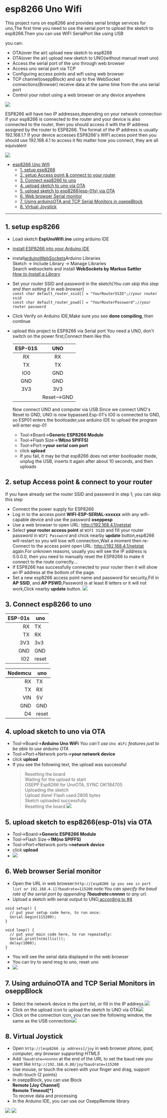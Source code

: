 # esp8266 Uno Wifi

This project runs on esp8266 and provides serial bridge services for uno,The first time you need to use the serial port to upload the sketch to esp8266.Then you can use WIFI SerialPort like using USB

you can:

+ OTA(over the air) upload new sketch to esp8266
+ OTA(over the air) upload new sketch to UNO(without manual reset uno)
+ Access the serial port of the uno through web browser
+ Access uno serial port via TCP
+ Configuring access points and wifi using web browser
+ TCP channel(oseppBlock) and up to five WebSocket connections(Browser) receive data at the same time from the uno serial port
+ Control your robot using a web browser on any device anywhere

![ ](img/espcon1.PNG)

ESP8266 will have two IP addresses,depending on your network connection
If your esp8266 is connected to the router and your device is also connected to the router, then you should access it with the IP address assigned by the router to ESP8266. The format of the IP address is usually 192.168.1.?
If your device accesses ESP8266's WIFI access point then you should use 192.168.4.1 to access it
No matter how you connect, they are all equivalent

![ ](img/espcon2.PNG)

<!-- @import "[TOC]" {cmd="toc" depthFrom=1 depthTo=6 orderedList=false} -->

<!-- code_chunk_output -->

- [esp8266 Uno Wifi](#esp8266-uno-wifi)
    - [1. setup esp8266](#1-setup-esp8266)
    - [2. setup Access point & connect to your router](#2-setup-access-point--connect-to-your-router)
    - [3. Connect esp8266 to uno](#3-connect-esp8266-to-uno)
    - [4. upload sketch to uno via OTA](#4-upload-sketch-to-uno-via-ota)
    - [5. upload sketch to esp8266(esp-01s) via OTA](#5-upload-sketch-to-esp8266esp-01s-via-ota)
    - [6. Web browser Serial monitor](#6-web-browser-serial-monitor)
    - [7. Using arduinoOTA and TCP Serial Monitors in oseppBlock](#7-using-arduinoota-and-tcp-serial-monitors-in-oseppblock)
    - [8. Virtual Joystick](#8-virtual-joystick)

<!-- /code_chunk_output -->

---

## 1. setup esp8266

+ Load sketch **EspUnoWifi.ino** using arduino IDE
+ [install ESP8266 into your Arduino IDE](http://esp8266.github.io/Arduino/versions/2.0.0/doc/installing.html)
+ install[arduinoWebSockets](https://github.com/Links2004/arduinoWebSockets)Arduino Libraries  
 Sketch -> Include Library -> Manage Libraries  
 Search websockets and install **WebSockets by Markus Sattler**  
 *[How to Install a Library](https://www.arduino.cc/en/guide/libraries)*
+ Set your router SSID and password in the sketch(*You can skip this step and then setting it in web browser*)  
 `const char default_router_ssid[] = "YourRouterSSID";//your router ssid`  
 `const char default_router_pswd[] = "YourRouterPassword";//your router password`
+ Click Verify on Arduino IDE,Make sure you see **done compiling**, then continue
+ upload this project to ESP8266 via Serial port
 You need a UNO, don't switch on the power first,Connect them like this

    | ESP-01S | UNO         |
    | :-----: | :---------: |
    | RX      | RX          |
    | TX      | TX          |
    | IO0     | GND         |
    | GND     | GND         |
    | 3V3     | 3V3         |
    |         | Reset-->GND |
    
    Now connect UNO and computer via USB.Since we connect UNO's Reset to GND, UNO is now bypassed.Esp-01's IO0 is connected to GND, so ESP01 enters the bootloader,use arduino IDE to upload the program will enter esp-01  
  + Tool->Board->**Generic ESP8266 Module**
  + Tool->Flash Size->**1M(no SPIFFS)**
  + Tool->Port->**your serial com port**
  + click **upload**
  + If you fail, it may be that esp8266 does not enter bootloader mode, unplug the USB, inserts it again after about 10 seconds, and then uploads

## 2. setup Access point & connect to your router

If you have already set the router SSID and password in step 1, you can skip this step

+ Connect the power supply for ESP8266
+ Log in to the access point **WIFI-ESP-SERIAL-xxxxxx** with any wifi-capable device and use the password **oseppesp**
+ Use a web browser to open URL: <http://192.168.4.1/netstat>
+ Select **your router access point** at `WIFI SSID` and fill your router  password in `WIFI Password` and chick nearby **update** button,esp8266 will restart so you will lose wifi connection,Wait a moment then re-Connect to the access point open URL: <http://192.168.4.1/netstat> again.For unknown reasons, usually you will see the IP address is 0.0.0.0, then you need to manually reset the ESP8266 to make it connect to the route correctly...
+ If ESP8266 has successfully connected to your router then it will show an IP address at the bottom of the page.
+ Set a new esp8266 access point name and password for security,Fill in **AP SSID**, and **AP PSWD**,Password is at least 8 letters or it will not work,Click nearby **update** button.
 ![ ](img/setupWIFI.PNG)

## 3. Connect esp8266 to uno

| ESP-01s | uno   |
| ------: | ----- |
| RX      | TX    |
| TX      | RX    |
| 3V3     | 3v3   |
| GND     | GND   |
| IO2     | reset |

| Nodemcu | uno   |
| ------: | ----- |
| RX      | TX    |
| TX      | RX    |
| VIN     | 5V    |
| GND     | GND   |
| D4      | reset |

## 4. upload sketch to uno via OTA

+ Tool->Board->**Arduino Uno WiFi**
 *You can't use `Uno WiFi` features just to be able to use arduino OTA*
+ Tool->Port->Network ports->**your network device**
+ click **upload**
+ If you see the following text, the upload was successful
    > Resetting the board  
Waiting for the upload to start  
OSEPP Esp8266 for UnoOTA, SYNC OK!184705  
Uploading the sketch  
Upload done! Flash used:2806 bytes  
Sketch uploaded successfully  
Resetting the board
![ ](img/networkPort.PNG)

## 5. upload sketch to esp8266(esp-01s) via OTA

+ Tool->Board->**Generic ESP8266 Module**
+ Tool->Flash Size->**1M(no SPIFFS)**
+ Tool->Port->Network ports->**network device**
+ click **upload**
+ ![ ](img/esp8266setup.PNG)

## 6. Web browser Serial monitor

+ Open the URL in web browser:`http://[esp8266 ip you see in port list or 192.168.4.1]?baudrate=115200`
  *note:You can specify the baud rate of the serial port by appending **?baudrate=nnnnn** to any url.*
+ Upload a sketch with serial output to UNO,[according to #4](#4-upload-sketch-to-uno-via-ota)

```arduino
void setup() {
  // put your setup code here, to run once:
  Serial.begin(115200);
}

void loop() {
  // put your main code here, to run repeatedly:
  Serial.println(millis());
  delay(1000);
}
```

+ You will see the serial data displayed in the web browser
+ You can try to send msg to uno, reset uno
+ ![ ](img/webSerial.PNG)

## 7. Using arduinoOTA and TCP Serial Monitors in oseppBlock

+ Select the network device in the port list, or fill in the IP address.![ ](img/oseppBlockNetworkPort.PNG)
+ Click on the upload icon to upload the sketch to UNO via OTA![ ](img/oseppBlockNetworkUpload.PNG)
+ Click on the connection icon, you can see the following window, the same as the USB connection![ ](img/oseppBlock_connect2Serial.PNG)


## 8. Virtual Joystick

+ Open `http://[esp8266 ip address]/joy` in web browser *phone, ipad, computer, any browser supporting HTML5*
+ Add `?baudrate=nnnnnn` at the end of the URL to set the baud rate you want like `http://192.168.0.88/joy?baudrate=115200`
+ Use mouse, or touch the screen with your finger and drag, support multi-touch (2 points)
+ In oseppBlock, you can use Block  
 **Remote [Joy Channel]**  
 **Remote Timeout[*]**  
 To receive data and processing
+ In the Arduino IDE, you can use our OseppRemote library

![ ](img/virtualJoy1.png)
![ ](img/virtualJoy2.png)
